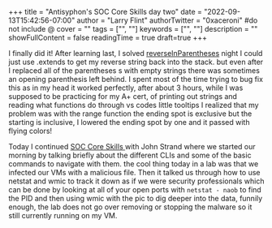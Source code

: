 +++
title = "Antisyphon's SOC Core Skills day two"
date = "2022-09-13T15:42:56-07:00"
author = "Larry Flint"
authorTwitter = "0xaceroni" #do not include @
cover = ""
tags = ["", ""]
keywords = ["", ""]
description = ""
showFullContent = false
readingTime = true
draft=true
+++

I finally did it! After learning last, I solved [reverseInParentheses](https://app.codesignal.com/arcade/intro/level-3/9DgaPsE2a7M6M2Hu6) night I could just use .extends to get my reverse string back into the stack. but even after I replaced all of the parentheses s with empty strings there was sometimes an opening parenthesis left behind. I spent most of the time trying to bug fix this as in my head it worked perfectly, after about 3 hours, while I was supposed to be practicing for my A+ cert, of printing out strings and reading what functions do through vs codes little tooltips I realized that my problem was with the range function the ending spot is exclusive but the starting is inclusive, I lowered the ending spot by one and it passed with flying colors!

Today I continued [SOC Core Skills ](https://www.antisyphontraining.com/soc-core-skills-w-john-strand/) with John Strand where we started our morning by talking briefly about the different CLIs and some of the basic commands to navigate with them. the cool thing today in a lab was that we infected our VMs with a malicious file. Then it talked us through how to use netstat and wmic to track it down as if we were security professionals which can be done by looking at all of your open ports with `netstat - naob` to find the PID and then using wmic with the pic to dig deeper into the data, funnily enough, the lab does not go over removing or stopping the malware so it still currently running on my VM.
